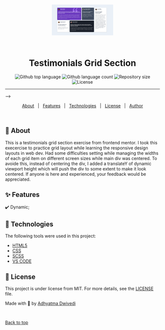 <div align="center" id="top"> 
  <img src="/Screenshot 2024-05-14 at 23.03.21.png" alt="Testimonials Grid Section" width="200px" height="100px" />

  &#xa0;
</div>

<h1 align="center">Testimonials Grid Section</h1>

<p align="center">
  <img alt="Github top language" src="https://img.shields.io/github/languages/top/r00kieAd/testimonials-grid-section?color=56BEB8">

  <img alt="Github language count" src="https://img.shields.io/github/languages/count/r00kieAd/testimonials-grid-section?color=56BEB8">

  <img alt="Repository size" src="https://img.shields.io/github/repo-size/r00kieAd/testimonials-grid-section?color=56BEB8">

  <img alt="License" src="https://img.shields.io/github/license/r00kieAd/testimonials-grid-section?color=56BEB8">
</p>
<hr> -->

<p align="center">
  <a href="#dart-about">About</a> &#xa0; | &#xa0; 
  <a href="#sparkles-features">Features</a> &#xa0; | &#xa0;
  <a href="#rocket-technologies">Technologies</a> &#xa0; | &#xa0;
  <a href="#memo-license">License</a> &#xa0; | &#xa0;
  <a href="https://github.com/r00kieAd" target="_blank">Author</a>
</p>

<br>

## :dart: About ##

This is a testimonials grid section exercise from frontend mentor. I took this execercise to practice grid layout while learning the responsive design layouts in web dev. Had some difficulties setting while managing the widths of each grid item on different screen sizes while main div was centered. To avoide this, instead of centering the div, I added a translateY of dynamic viewport height which will push the div to some extent to make it look centered. If anyone is here and experienced, your feedback would be appreciated.

## :sparkles: Features ##

:heavy_check_mark: Dynamic;

## :rocket: Technologies ##

The following tools were used in this project:

- [HTML5](https://developer.mozilla.org/en-US/docs/Web/HTML)
- [CSS](https://developer.mozilla.org/en-US/docs/Web/CSS)
- [SCSS](https://sass-lang.com/)
- [VS CODE](https://code.visualstudio.com/)

## :memo: License ##

This project is under license from MIT. For more details, see the [LICENSE](LICENSE) file.


Made with :hammer: by <a href="https://github.com/r00kieAd" target="_blank">Adhyatma Dwivedi</a>

&#xa0;

<a href="#top">Back to top</a>
